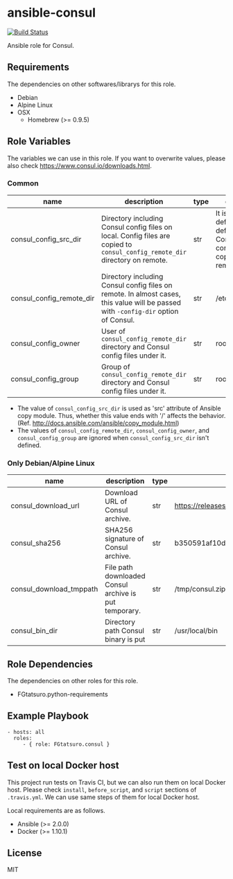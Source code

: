 ansible-consul
====================================

[![Build Status](https://travis-ci.org/FGtatsuro/ansible-consul.svg?branch=master)](https://travis-ci.org/FGtatsuro/ansible-consul)

Ansible role for Consul.

Requirements
------------

The dependencies on other softwares/librarys for this role.

- Debian
- Alpine Linux
- OSX
  - Homebrew (>= 0.9.5)

Role Variables
--------------

The variables we can use in this role. If you want to overwrite values, please also check https://www.consul.io/downloads.html.

### Common

|name|description|type|default|
|---|---|---|---|
|consul_config_src_dir|Directory including Consul config files on local. Config files are copied to `consul_config_remote_dir` directory on remote.|str|It isn't defined in default. No Consul config file is copied to remote.|
|consul_config_remote_dir|Directory including Consul config files on remote. In almost cases, this value will be passed with `-config-dir` option of Consul.|str|/etc/consul.d|
|consul_config_owner|User of `consul_config_remote_dir` directory and Consul config files under it.|str|root|
|consul_config_group|Group of `consul_config_remote_dir` directory and Consul config files under it.|str|root|

- The value of `consul_config_src_dir` is used as 'src' attribute of Ansible copy module. Thus, whether this value ends with '/' affects the behavior. (Ref. http://docs.ansible.com/ansible/copy_module.html)
- The values of `consul_config_remote_dir`, `consul_config_owner`, and `consul_config_group` are ignored when `consul_config_src_dir` isn't defined.

### Only Debian/Alpine Linux

|name|description|type|default|
|---|---|---|---|
|consul_download_url|Download URL of Consul archive.|str|https://releases.hashicorp.com/consul/0.7.0/consul_0.7.0_linux_amd64.zip|
|consul_sha256|SHA256 signature of Consul archive.|str|b350591af10d7d23514ebaa0565638539900cdb3aaa048f077217c4c46653dd8|
|consul_download_tmppath|File path downloaded Consul archive is put temporary.|str|/tmp/consul.zip|
|consul_bin_dir|Directory path Consul binary is put|str|/usr/local/bin|

Role Dependencies
-----------------

The dependencies on other roles for this role.

- FGtatsuro.python-requirements

Example Playbook
----------------

    - hosts: all
      roles:
         - { role: FGtatsuro.consul }

Test on local Docker host
-------------------------

This project run tests on Travis CI, but we can also run them on local Docker host.
Please check `install`, `before_script`, and `script` sections of `.travis.yml`.
We can use same steps of them for local Docker host.

Local requirements are as follows.

- Ansible (>= 2.0.0)
- Docker (>= 1.10.1)

License
-------

MIT
